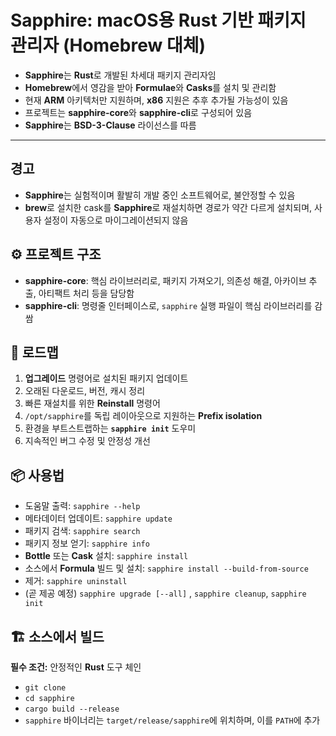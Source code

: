 # Sapphire: macOS용 Rust 기반 패키지 관리자 (Homebrew 대체)


* **Sapphire**는 **Rust**로 개발된 차세대 패키지 관리자임
* **Homebrew**에서 영감을 받아 **Formulae**와 **Casks**를 설치 및 관리함
* 현재 **ARM** 아키텍처만 지원하며, **x86** 지원은 추후 추가될 가능성이 있음
* 프로젝트는 **sapphire-core**와 **sapphire-cli**로 구성되어 있음
* **Sapphire**는 **BSD-3-Clause** 라이선스를 따름

---

경고
--

* **Sapphire**는 실험적이며 활발히 개발 중인 소프트웨어로, 불안정할 수 있음
* **brew**로 설치한 cask를 **Sapphire**로 재설치하면 경로가 약간 다르게 설치되며, 사용자 설정이 자동으로 마이그레이션되지 않음

⚙️ 프로젝트 구조
----------

* **sapphire-core**: 핵심 라이브러리로, 패키지 가져오기, 의존성 해결, 아카이브 추출, 아티팩트 처리 등을 담당함
* **sapphire-cli**: 명령줄 인터페이스로, `sapphire` 실행 파일이 핵심 라이브러리를 감쌈

🚀 로드맵
-----

1. **업그레이드** 명령어로 설치된 패키지 업데이트
2. 오래된 다운로드, 버전, 캐시 정리
3. 빠른 재설치를 위한 **Reinstall** 명령어
4. `/opt/sapphire`를 독립 레이아웃으로 지원하는 **Prefix isolation**
5. 환경을 부트스트랩하는 **`sapphire init`** 도우미
6. 지속적인 버그 수정 및 안정성 개선

📦 사용법
-----

* 도움말 출력: `sapphire --help`
* 메타데이터 업데이트: `sapphire update`
* 패키지 검색: `sapphire search`
* 패키지 정보 얻기: `sapphire info`
* **Bottle** 또는 **Cask** 설치: `sapphire install`
* 소스에서 **Formula** 빌드 및 설치: `sapphire install --build-from-source`
* 제거: `sapphire uninstall`
* (곧 제공 예정) `sapphire upgrade [--all]` , `sapphire cleanup`, `sapphire init`

🏗️ 소스에서 빌드
----------

**필수 조건:** 안정적인 **Rust** 도구 체인

* `git clone`
* `cd sapphire`
* `cargo build --release`
* `sapphire` 바이너리는 `target/release/sapphire`에 위치하며, 이를 `PATH`에 추가
